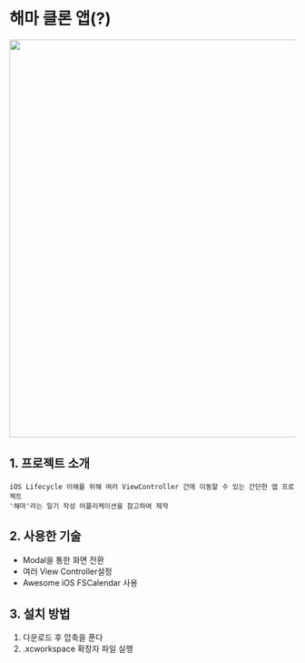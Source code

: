 # 해마 클론 앱(?)

<a href="https://www.youtube.com/channel/UCY_tYmndcIn_PtSEp_dVh8Q">
  <img src="https://user-images.githubusercontent.com/17216693/112113700-7d960280-8bfa-11eb-979a-5d652cff9018.jpg" width="700">
</a>

## 1. 프로젝트 소개
```
iOS Lifecycle 이해를 위해 여러 ViewController 간에 이동할 수 있는 간단한 앱 프로젝트
'해마'라는 일기 작성 어플리케이션을 참고하여 제작
```

## 2. 사용한 기술
- Modal을 통한 화면 전환
- 여러 View Controller설정
- Awesome iOS FSCalendar 사용

## 3. 설치 방법
1. 다운로드 후 압축을 푼다
2. .xcworkspace 확장자 파일 실행
